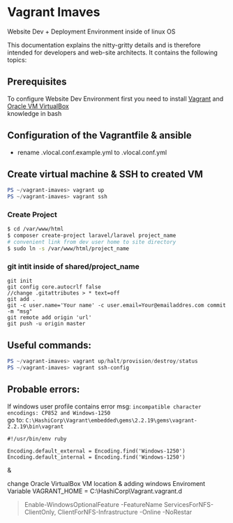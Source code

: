 # Vagrant Imaves

Website Dev + Deployment Environment inside of linux OS

This documentation explains the nitty-gritty details and is therefore intended for developers and web-site architects.
It contains the following topics:  

## Prerequisites

To configure Website Dev Environment first you need to install [Vagrant](https://www.vagrantup.com/) and [Oracle VM VirtualBox](https://www.oracle.com/virtualization/technologies/vm/downloads/virtualbox-downloads.html)  
knowledge in bash  


## Configuration of the Vagrantfile & ansible

* rename .vlocal.conf.example.yml to .vlocal.conf.yml

## Create virtual machine & SSH to created VM
```Powershell
PS ~/vagrant-imaves> vagrant up
PS ~/vagrant-imaves> vagrant ssh
```

### Create Project
```bash
$ cd /var/www/html
$ composer create-project laravel/laravel project_name
# convenient link from dev user home to site directory
$ sudo ln -s /var/www/html/project_name
```


### git intit inside of shared/project_name
```git
git init
git config core.autocrlf false
//change .gitattributes > * text=off
git add .
git -c user.name='Your name' -c user.email=Your@emailaddres.com commit -m "msg"
git remote add origin 'url'
git push -u origin master
```

## Useful commands:
```Powershell
PS ~/vagrant-imaves> vagrant up/halt/provision/destroy/status
PS ~/vagrant-imaves> vagrant ssh-config
```

## Probable errors:

If windows user profile contains error msg: `incompatible character encodings: CP852 and Windows-1250`  
go to: `C:\HashiCorp\Vagrant\embedded\gems\2.2.19\gems\vagrant-2.2.19\bin\vagrant`

```
#!/usr/bin/env ruby

Encoding.default_external = Encoding.find('Windows-1250')
Encoding.default_internal = Encoding.find('Windows-1250')
```
&  

change Oracle VirtualBox VM location  & adding windows Enviroment Variable VAGRANT_HOME = C:\HashiCorp\Vagrant\.vagrant.d

> Enable-WindowsOptionalFeature -FeatureName ServicesForNFS-ClientOnly, ClientForNFS-Infrastructure -Online -NoRestar

